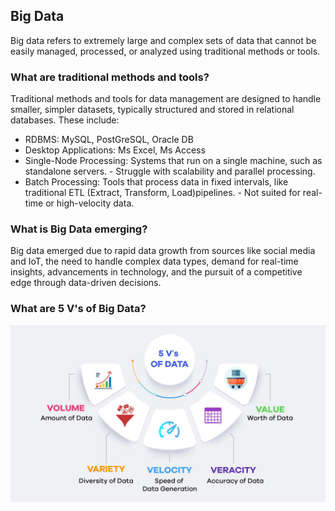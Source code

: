 ## Big Data
Big data refers to extremely large and complex sets of data that cannot be easily managed, processed, or analyzed using traditional methods or tools.

### What are traditional methods and tools?
Traditional methods and tools for data management are designed to handle smaller, simpler datasets, typically structured and stored in relational databases. These include:
- RDBMS: MySQL, PostGreSQL, Oracle DB
- Desktop Applications: Ms Excel, Ms Access
- Single-Node Processing: Systems that run on a single machine, such as standalone servers.
        - Struggle with scalability and parallel processing.
- Batch Processing: Tools that process data in fixed intervals, like traditional ETL (Extract, Transform, Load)pipelines.
        - Not suited for real-time or high-velocity data.

### What is Big Data emerging?
Big data emerged due to rapid data growth from sources like social media and IoT, the need to handle complex data types, demand for real-time insights, advancements in technology, and the pursuit of a competitive edge through data-driven decisions.

### What are 5 V's of Big Data?
![alt text](image.png)
